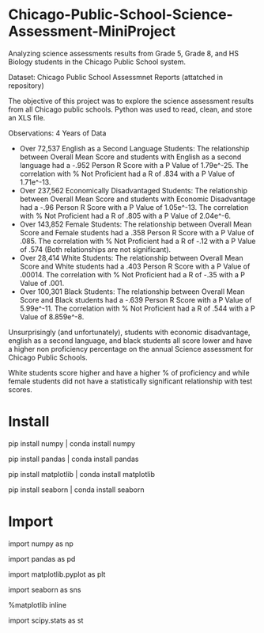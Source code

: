 # Chicago-Public-School-Science-Assessment-MiniProject
Analyzing science assessments results from Grade 5, Grade 8, and HS Biology students in the Chicago Public School system.


Dataset: Chicago Public School Assessmnet Reports (attatched in repository)

The objective of this project was to explore the science assessment results from all Chicago public schools.
Python was used to read, clean, and store an XLS file.

Observations: 4 Years of Data

- Over 72,537 English as a Second Language Students: The relationship between Overall Mean Score and students with English as a second language had a -.952 Person R Score with a P Value of 1.79e^-25. The correlation with % Not Proficient had a R of .834 with a P Value of 1.71e^-13.
- Over 237,562 Economically Disadvantaged Students: The relationship between Overall Mean Score and students with Economic Disadvantage had a -.96 Person R Score with a P Value of 1.05e^-13. The correlation with % Not Proficient had a R of .805 with a P Value of 2.04e^-6.
- Over 143,852 Female Students: The relationship between Overall Mean Score and Female students had a .358 Person R Score with a P Value of .085. The correlation with % Not Proficient had a R of -.12 with a P Value of .574 (Both relationships are not significant).
- Over 28,414 White Students: The relationship between Overall Mean Score and White students had a .403 Person R Score with a P Value of .00014. The correlation with % Not Proficient had a R of -.35 with a P Value of .001.
- Over 100,301 Black Students: The relationship between Overall Mean Score and Black students had a -.639 Person R Score with a P Value of 5.99e^-11. The correlation with % Not Proficient had a R of .544 with a P Value of 8.859e^-8.

Unsurprisingly (and unfortunately), students with economic disadvantage, english as a second language, and black students all score lower and have a higher non proficiency percentage on the annual Science assessment for Chicago Public Schools. 

White students score higher and have a higher % of proficiency and while female students did not have a statistically significant relationship with test scores.

# Install
pip install numpy | conda install numpy

pip install pandas | conda install pandas

pip install matplotlib | conda install matplotlib

pip install seaborn | conda install seaborn

# Import
import numpy as np

import pandas as pd

import matplotlib.pyplot as plt

import seaborn as sns

%matplotlib inline

import scipy.stats as st

